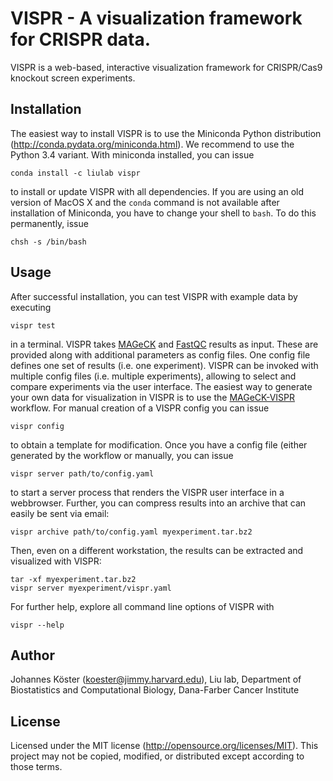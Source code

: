 VISPR - A visualization framework for CRISPR data.
==================================================

VISPR is a web-based, interactive visualization framework for CRISPR/Cas9 knockout screen experiments.

Installation
------------

The easiest way to install VISPR is to use the Miniconda Python distribution (http://conda.pydata.org/miniconda.html). 
We recommend to use the Python 3.4 variant.
With miniconda installed, you can issue

    conda install -c liulab vispr

to install or update VISPR with all dependencies.
If you are using an old version of MacOS X and the `conda` command is not available after installation of Miniconda, you have to change your shell to `bash`. To do this permanently, issue

    chsh -s /bin/bash

Usage
-----

After successful installation, you can test VISPR with example data by executing

    vispr test

in a terminal. VISPR takes [MAGeCK](http://liulab.dfci.harvard.edu/Mageck) and [FastQC](http://www.bioinformatics.babraham.ac.uk/projects/fastqc) results as input. These are provided along with additional parameters as config files. One config file defines one set of results (i.e. one experiment).
VISPR can be invoked with multiple config files (i.e. multiple experiments), allowing to select and compare experiments via the user interface. The easiest way to generate your own data for visualization in VISPR is to use the [MAGeCK-VISPR](https://bitbucket.org/liulab/mageck-vispr) workflow.
For manual creation of a VISPR config  you can issue

    vispr config

to obtain a template for modification.
Once you have a config file (either generated by the workflow or manually, you can issue

    vispr server path/to/config.yaml

to start a server process that renders the VISPR user interface in a webbrowser.
Further, you can compress results into an archive that can easily be sent via email:

    vispr archive path/to/config.yaml myexperiment.tar.bz2

Then, even on a different workstation, the results can be extracted and visualized with VISPR:

    tar -xf myexperiment.tar.bz2
    vispr server myexperiment/vispr.yaml

For further help, explore all command line options of VISPR with

    vispr --help

Author
------

Johannes Köster (koester@jimmy.harvard.edu),
Liu lab,
Department of Biostatistics and Computational Biology,
Dana-Farber Cancer Institute

License
-------

Licensed under the MIT license (http://opensource.org/licenses/MIT). This project may not be copied, modified, or distributed except according to those terms.